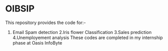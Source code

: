 # OIBSIP
This repository provides the code for:- 
1. Email Spam detection
2.Iris flower Classification
3.Sales prediction
4.Unemployement analysis
These codes are completed in my internship phase at Oasis InfoByte
